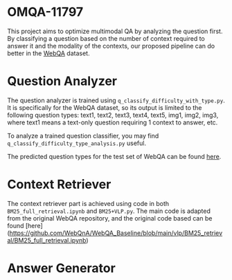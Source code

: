# OMQA-11797
This project aims to optimize multimodal QA by analyzing the question first. By classifying a question based on the number of context required to answer it and the modality of the contexts, our proposed pipeline can do better in the [WebQA](https://github.com/WebQnA/WebQA) dataset.

# Question Analyzer
The question analyzer is trained using `q_classify_difficulty_with_type.py`. It is specifically for the WebQA dataset, so its output is limited to the following question types: text1, text2, text3, text4, text5, img1, img2, img3, where text1 means a text-only question requiring 1 context to answer, etc.

To analyze a trained question classifier, you may find `q_classify_difficulty_type_analysis.py` useful.

The predicted question types for the test set of WebQA can be found [here](https://drive.google.com/file/d/1MBpHxSHbrtteHNyurAnk7sJGuMgn8LvE/view?usp=sharing).
# Context Retriever
The context retriever part is achieved using code in both `BM25_full_retrieval.ipynb` and `BM25+VLP.py`. The main code is adapted  from the original WebQA repository, and the original code based can be found [here] (https://github.com/WebQnA/WebQA_Baseline/blob/main/vlp/BM25_retrieval/BM25_full_retrieval.ipynb)


# Answer Generator
